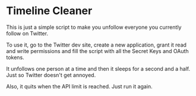 Timeline Cleaner
===============

This is just a simple script to make you unfollow everyone you currently follow on Twitter.

To use it, go to the Twitter dev site, create a new application, grant it read and write permissions and fill the script with all the Secret Keys and OAuth tokens.

It unfollows one person at a time and then it sleeps for a second and a half. Just so Twitter doesn't get annoyed.

Also, it quits when the API limit is reached. Just run it again.
